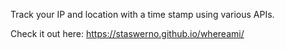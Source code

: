 Track your IP and location with a time stamp using various APIs.

Check it out here: https://staswerno.github.io/whereami/
